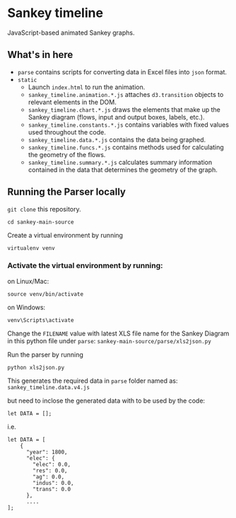 # Sankey timeline

JavaScript-based animated Sankey graphs.

## What's in here

* `parse` contains scripts for converting data in 
  Excel files into `json` format.
* `static` 
  * Launch `index.html` to run the animation.
  * `sankey_timeline.animation.*.js` attaches `d3.transition` 
    objects to relevant elements in the DOM. 
  * `sankey_timeline.chart.*.js` draws the elements
    that make up the Sankey diagram (flows, input and
    output boxes, labels, etc.).
  * `sankey_timeline.constants.*.js` contains variables with
    fixed values used throughout the code.
  * `sankey_timeline.data.*.js` contains the data being graphed.
  * `sankey_timeline.funcs.*.js` contains methods used for 
    calculating the geometry of the flows.
  * `sankey_timeline.summary.*.js` calculates summary information
    contained in the data that determines the geometry of the 
    graph.  
	

## Running the Parser locally

`git clone` this repository.

    cd sankey-main-source

Create a virtual environment by running 

    virtualenv venv

### Activate the virtual environment by running:

on Linux/Mac: 

    source venv/bin/activate

on Windows: 

    venv\Scripts\activate

Change the `FILENAME` value with latest XLS file name for the Sankey Diagram in this python file under `parse`:
`sankey-main-source/parse/xls2json.py`

Run the parser by running 

    python xls2json.py    

This generates the required data in `parse` folder named as:
`sankey_timeline.data.v4.js` 

but need to inclose the generated data with to be used by the code: 

    let DATA = [];

i.e. 

    let DATA = [
        {
          "year": 1800,
          "elec": {
            "elec": 0.0,
            "res": 0.0,
            "ag": 0.0,
            "indus": 0.0,
            "trans": 0.0
          },
          ....  
    ];
